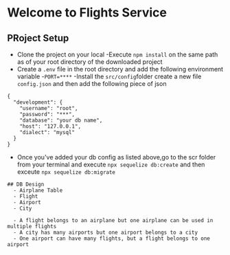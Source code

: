 # Welcome to Flights Service 
## PRoject Setup
- Clone the project on your local 
-Execute `npm install` on the same path as of your root directory of the downloaded project
- Create a `.env` file in the root directory and add the following environment variable 
    -`PORT=****`
    -Install the `src/config`folder create a new file `config.json` and then add the following piece of json
```
{
  "development": {
    "username": "root",
    "password": "***",
    "database": "your db name",
    "host": "127.0.0.1",
    "dialect": "mysql"
  }
}
```
- Once you've added your db config as listed above,go to the scr folder from your terminal and execute `npx sequelize db:create`
and then exceute 
`npx sequelize db:migrate`
```
## DB Design
  - Airplane Table
  - Flight
  - Airport
  - City

  - A flight belongs to an airplane but one airplane can be used in multiple flights
  - A city has many airports but one airport belongs to a city
  - One airport can have many flights, but a flight belongs to one airport